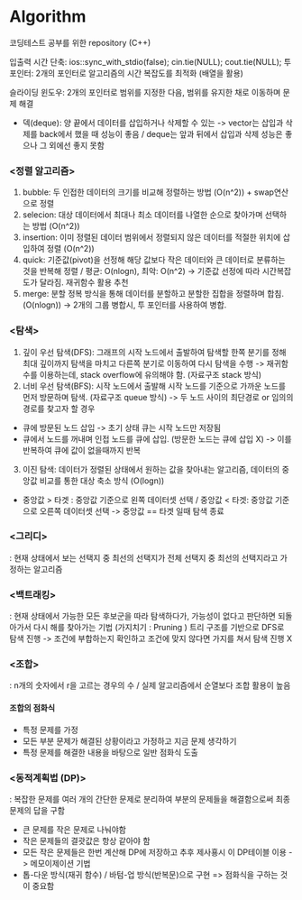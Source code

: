 # Algorithm

코딩테스트 공부를 위한 repository (C++)

입출력 시간 단축: ios::sync_with_stdio(false); cin.tie(NULL); cout.tie(NULL);
투 포인터: 2개의 포인터로 알고리즘의 시간 복잡도를 최적화 (배열을 활용)

슬라이딩 윈도우: 2개의 포인터로 범위를 지정한 다음, 범위를 유지한 채로 이동하며 문제 해결
+ 덱(deque): 양 끝에서 데이터를 삽입하거나 삭제할 수 있는 
 -> vector는 삽입과 삭제를 back에서 했을 때 성능이 좋음 / deque는 앞과 뒤에서 삽입과 삭제 성능은 좋으나 그 외에선 좋지 못함

### <정렬 알고리즘>
1. bubble: 두 인접한 데이터의 크기를 비교해 정렬하는 방법 (O(n^2)) + swap연산으로 정렬
2. selecion: 대상 데이터에서 최대나 최소 데이터를 나열한 순으로 찾아가며 선택하는 방법 (O(n^2))
3. insertion: 이미 정렬된 데이터 범위에서 정렬되지 않은 데이터를 적절한 위치에 삽입하여 정렬 (O(n^2))
4. quick: 기준값(pivot)을 선정해 해당 값보다 작은 데이터와 큰 데이터로 분류하는 것을 반복해 정렬 / 평균: O(nlogn), 최악: O(n^2)
-> 기준값 선정에 따라 시간복잡도가 달라짐. 재귀함수 활용 추천
5. merge: 분할 정복 방식을 통해 데이터를 분할하고 분할한 집합을 정렬하며 합침. (O(nlogn))
-> 2개의 그룹 병합시, 투 포인터를 사용하여 병합.

### <탐색>
1. 깊이 우선 탐색(DFS): 그래프의 시작 노드에서 출발하여 탐색할 한쪽 분기를 정해 최대 깊이까지 탐색을 마치고 다른쪽 분기로 이동하여 다시 탐색을 수행 -> 재귀함수를 이용하는데, stack overflow에 유의해야 함. (자료구조 stack 방식)
2. 너비 우선 탐색(BFS): 시작 노드에서 출발해 시작 노드를 기준으로 가까운 노드를 먼저 방문하며 탐색. (자료구조 queue 방식)
  -> 두 노드 사이의 최단경로 or 임의의 경로를 찾고자 할 경우
- 큐에 방문된 노드 삽입 -> 초기 상태 큐는 시작 노드만 저장됨
- 큐에서 노드를 꺼내며 인접 노드를 큐에 삽입. (방문한 노드는 큐에 삽입 X) -> 이를 반복하여 큐에 값이 없을때까지 반복
3. 이진 탐색: 데이터가 정렬된 상태에서 원하는 값을 찾아내는 알고리즘, 데이터의 중앙값 비교를 통한 대상 축소 방식 (O(logn))
- 중앙값 > 타겟 : 중앙값 기준으로 왼쪽 데이터셋 선택 / 중앙값 < 타겟: 중앙값 기준으로 오른쪽 데이터셋 선택 -> 중앙값 == 타겟 일때 탐색 종료 

### <그리디>
: 현재 상태에서 보는 선택지 중 최선의 선택지가 전체 선택지 중 최선의 선택지라고 가정하는 알고리즘

### <백트래킹>
: 현재 상태에서 가능한 모든 후보군을 따라 탐색하다가, 가능성이 없다고 판단하면 되돌아가서 다시 해를 찾아가는 기법 (가지치기 : Pruning   )
트리 구조를 기반으로 DFS로 탐색 진행 -> 조건에 부합하는지 확인하고 조건에 맞지 않다면 가지를 쳐서 탐색 진행 X

### <조합>
: n개의 숫자에서 r을 고르는 경우의 수 / 실제 알고리즘에서 순열보다 조합 활용이 높음
 #### 조합의 점화식
 - 특정 문제를 가정
 - 모든 부분 문제가 해결된 상황이라고 가정하고 지금 문제 생각하기
 - 특정 문제를 해결한 내용을 바탕으로 일반 점화식 도출

### <동적계획법 (DP)>
: 복잡한 문제를 여러 개의 간단한 문제로 분리하여 부분의 문제들을 해결함으로써 최종 문제의 답을 구함
- 큰 문제를 작은 문제로 나눠야함
- 작은 문제들의 결괏값은 항상 같아야 함
- 모든 작은 문제들은 한번 계산해 DP에 저장하고 추후 제사횽시 이 DP테이블 이용 -> 메모이제이션 기법
- 톱-다운 방식(재귀 함수) / 바텀-업 방식(반복문)으로 구현
=> 점화식을 구하는 것이 중요함

